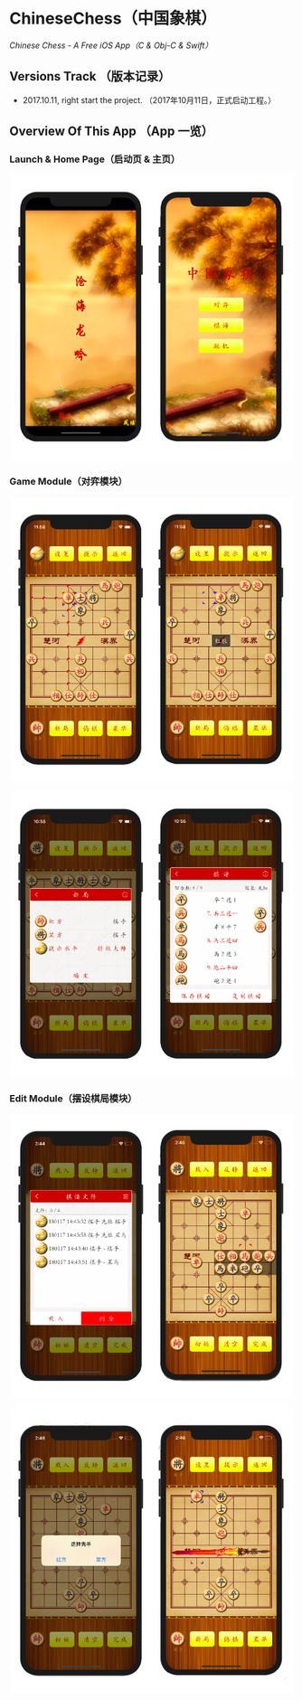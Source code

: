 # ChineseChess（中国象棋）
*Chinese Chess - A Free iOS App（C & Obj-C & Swift）*
## Versions Track （版本记录）
* 2017.10.11, right start the project. （2017年10月11日，正式启动工程。）

## Overview Of This App （App 一览）
### Launch & Home Page（启动页 & 主页）
![](ReadMeMedia/Launch&Home.png)

### Game Module（对弈模块）
![](ReadMeMedia/Game.png)

![](ReadMeMedia/GameSettings&History.png)

### Edit Module（摆设棋局模块）
![](ReadMeMedia/File&Edit.png)

![](ReadMeMedia/FirstSide&CheckMate.png)
